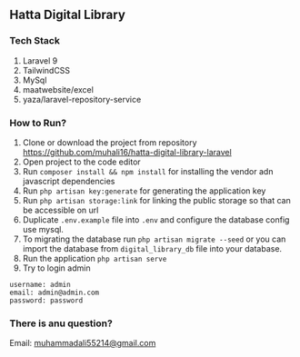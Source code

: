 ## Hatta Digital Library

### Tech Stack
1. Laravel 9
2. TailwindCSS
3. MySql
4. maatwebsite/excel
5. yaza/laravel-repository-service

### How to Run?
1. Clone or download the project from repository https://github.com/muhali16/hatta-digital-library-laravel
2. Open project to the code editor
3. Run ``composer install && npm install`` for installing the vendor adn javascript dependencies
4. Run ``php artisan key:generate`` for generating the application key
5. Run ``php artisan storage:link`` for linking the public storage so that can be accessible on url
6. Duplicate ``.env.example`` file into ``.env`` and configure the database config use mysql.
7. To migrating the database run ``php artisan migrate --seed`` or you can import the database from ``digital_library_db`` file into your database.
8. Run the application ``php artisan serve``
9. Try to login admin
```text
username: admin
email: admin@admin.com
password: password
```
### There is anu question?
Email: [muhammadali55214@gmail.com](mailto:muhammadali55214@gmail.com)
